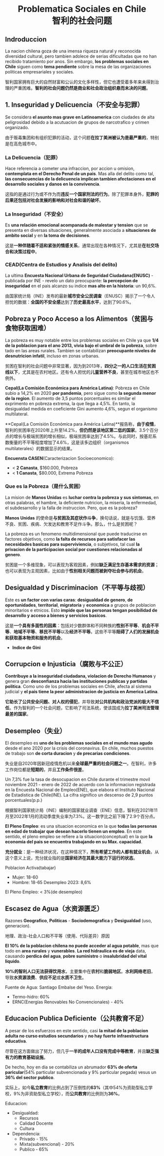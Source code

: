 <h1 align="center">Problematica Sociales en Chile<br />智利的社会问题</h1>

## Indroduccion

La nacion chilena goza de una imensa riqueza natural y reconocida diversidad cultural, pero tambien adolece de serias dificultadas que no han recibido tratamiento por anos. Sin embargo, **los problemas sociales en Chile** siguen como **tema pendiente** sobre la mesa de las organizaciones politicas empresariales y sociales.

智利国家拥有巨大的自然财富和公认的文化多样性，但它也遭受着多年来未得到治理的严重困难。**智利的社会问题仍然是商业和社会政治组织悬而未决的问题**。

## 1. Inseguridad y Delicuencia（不安全与犯罪）

Se considera **el asunto mas grave en Latinoamerica** con ciudades de alta peligrosidad debido a la acutuacion de grupos de narcotrafico y crimen organizado.

由于贩毒集团和有组织犯罪的活动，这个问题**在拉丁美洲被认为是最严重的**，特别是在高危城市中。

### La Delicuencia（犯罪）

Hace referencia a cometer una infraccion, por accion u omision, **contemplata en el Derecho Penal de un pais**. Mas alla del delito como tal, **las consecuencias de la delicuencia implican tambien afectaciones en el desarrollo sociales y danos en la convivencia**.

这指的是通过行为或不作为而**违反一个国家刑法的行为**。除了犯罪本身外，**犯罪的后果还包括对社会发展的影响和对社会和谐的破坏**。

### La Inseguridad（不安全）

Es **una relación emocional acompanada de malestar y tension** que se presenta en diversas situaciones, generalmente asociada a **situaciones de ambito social** y en **la toma de decisiones**.

这是**一种伴随着不适和紧张的情感关系**，通常出现在各种情况下，尤其是**在社交场合和决策过程中**。

### CEAD(Centra de Estudios y Analisis del delito)

La ultima **Encuesta Nacional Urbana de Seguridad Ciudadana(ENUSC)** - publicada por INE - revelo un dato preocupante: **la percepcion de inseguridad** en el pais alcanzo su indice **mas alto en la historia**: un 90,6%.

由国家统计局（INE）发布的最新**城市安全公民调查**（ENUSC）揭示了一个令人担忧的数据：**全国的不安全感**达到了**历史最高水平**，达到了90.6%。

## Pobreza y Poco Acceso a los Alimentos（贫困与食物获取困难）

La pobreza es muy notable entre los problemas sociales en Chile ya que **1/4 de la poblacion para el ano 2013, vivia bajo el umbral de la pobreza**, sobre tado en las areas rurales. Tambien se contabilizan **preocupante niveles de desnutricion infatil**, incluso en zonas urbanas.

贫困在智利的社会问题中非常显著，因为到2013年，**四分之一的人口生活在贫困线以下**，尤其是在农村地区。还有令人担忧的**儿童营养不良**，甚至在城市地区也不例外。

**Cepal(La Comisión Económica para América Latina)**: Pobreza en Chile subio a 14,2% en 2020 **por pandemia**, pero sigue como **la segunda menor de la region**. El aumento de 3,5 puntos porcentuales es similar el exprimento en pobreza extrema, la que llega a 4,5%. En tanto, la desigualdad medida en coeficiente Gini aumento 4,6%, segun el organismo multilateral.

**Cepal(La Comisión Económica para América Latina)**报告称，**由于疫情**，智利的贫困率在2020年上升至14.2%，**但仍然是该地区第二低的国家**。3.5个百分点的增长与极端贫困的增长相似，极端贫困率达到了4.5%。与此同时，按基尼系数衡量的不平等程度增加了4.6%，这是该多边组织（organismos multilaterales）的数据显示的结果。

**Encuensta CASEN**(Caracterizacion Socioeconomico):
- < **2 Canasta**, $160.000, Pobreza
- < **1 Canasta**, $80.000, Extrema Pobreza

### Que es la Pobreza（是什么贫困）

La mision de **Manos Unidas** es **luchar contra la pobreza y sus sintomas**, en otras palabras, el hambre, la deficiente nutricion, la miseria, la enfermedad, el subdesarrollo y la falla de instruccion. Pero, que es la pobreza?

**Manos Unidas** 的使命是**与贫困及其症状作斗争**，换句话说，就是与饥饿、营养不良、贫困、疾病、欠发达和教育不足作斗争。那么，什么是贫困呢？

La pobreza es un fenomeno multidimensional que puede traducirse en factores objetivos, como **la falta de recursos para satisfacer las necesidades basicas para superviviencia**, o subjetivos, tal cual **la privacion de la participacion social por cuestiones relacionadas al genero**.

贫困是一个多维现象，可以表现为客观因素，例如**缺乏满足生存基本需求的资源**；也可以表现为主观因素，比如由于**性别相关问题而被剥夺社会参与的机会**。

## Desigualdad y Discriminacion（不平等与歧视）

Este es **un factor con varias caras**: **desigualdad de genero**, **de oportunidades**, **territorial**, **migratoria** y **economica** a grupos de poblacion minoritarios e etnicos. Esto **impide que las personas tengan posibilidad de desarrollo y acceso a bienes y servicios basicos**.

这是**一个具有多面性的因素**：包括对少数群体和不同种族的**性别不平等**、**机会不平等**、**地域不平等**、**移民不平等**以及**经济不平等**。这些不平等**阻碍了人们的发展机会和获取基本物资和服务的机会**。

- **Indice de Gini**

## Corrupcion e Injusticia（腐败与不公正）

**Contribuye a la inseguridad ciudadana, violacion de Derecho Humanos** y genera gran **desconfianza hacia las instituciones publicas y partidas politica**. Como uno de los problemas sociales en Chile, afecta al sistema judicial y **el pais tiene la peor administracion de justicia en America Latina**.

**它助长了公共安全问题、对人权的侵犯**，并导致**对公共机构和政治党派的极大不信任**。作为智利的一个社会问题，它影响了司法系统，使该国成为**拉丁美洲司法管理最差的国家**。

## Desempleo（失业）

El desempleo es **uno de los problemas sociales en el mundo mas agudo** desde el ano 2020 por la crisis del coronavirus. En chile, muchos puestos de trabajo son **de corta duracion** y **de precarias condiciones**.

失业是自2020年因新冠疫情危机以来**全球最严重的社会问题之一**。在智利，许多工作岗位都是**短期的**，并且**工作条件很差**。

Un 7,3% fue la tasa de desocupacion en Chile durante el trimestre movil noviembre 2021 - enero de 2022 de acuerdo con la informacion registrada en la Encuesta Nacional de Empleo(ENE), que elabora el Instituto Nacional de Estadistica de Chile(INE). La cifra significo un descenso de 2,9 puntos porcentuales(p.p.)

根据智利国家统计局（INE）编制的国家就业调查（ENE）信息，智利在2021年11月至2022年1月的流动季度失业率为7.3%。这一数字比之前下降了2.9个百分点。

**El Pleno Empleo**: es una situacion economica en la que **todas las personas en edad de trabajar que desean hacerlo tienen un empleo**. En este sentido, el pleno empleo se refiere a la situacion(conceptual) en la que **la economia del pais se encuentra trabajando en su Max. capacidad**.

**充分就业**：是一种经济状况，在这种情况下，**所有希望工作的人都有就业机会**。从这个意义上说，充分就业指的是**国家经济在其最大能力下运行的状态**。

Poblacion Activa(tabajar)
- Mujer: 18-60
- Hombre: 18-65
Desempleo 2023: 8,6%

El Pleno Empleo: < 3%(de desempleo)

## Escasez de Agua（水资源匮乏）

Razones **Geografico**, **Politicas** - **Sociodemografica** y **Desigualdad** (uso, generacion).

地理、政治-社会人口和不平等（使用、代际差异）原因

**El 10% de la poblacion chilena no puede acceder al agua potable**, mas que todo en **area rurales** y **vunerables**. **La red hidraulica es de vieja** data, causando **perdica del agua**, **pobre suministro** o **insalubridad del vital liquido**.

**10%的智利人口无法获得饮用水**，主要集中在**农村**和**脆弱地区**。**水利网络老旧**，导致**水资源浪费**、**供应不足**或**水质不卫生**。

Fuente de Agua: Santiago Embalse del Yeso.
Energia: 
- Termo-hidro: 60%
- ERNC(Energías Renovables No Convencionales) - 40%

## Educacion Publica Deficiente（公共教育不足）

A pesar de los esfuerzos en este sentido, casi **la mitad de la poblacion adulta no curso estudios secundarios** y **no hay fuerte infraestructura educativa**.

尽管在这方面做出了努力，但几乎**一半的成年人口没有完成中等教育**，并且**缺乏强有力的教育基础设施**。

De hecho, hoy en dia se contabiliza un abrumador **63% de oferta paricular**(54% particular subvencionada y 9% particular pegada) vesus un **36% del sector publico**.

实际上，如今**私立教育**的比例占到了压倒性的**63%**（其中54%为资助型私立学校，9%为非资助型私立学校），而**公共教育**的比例则为**36%**。

Educacion:
- Desigualdad:
  - Recursos
  - Calidad Docente
  - Cultura
- Dependencia:
  - Privado - 15%
  - Mixta(subvencional) - 20%
  - Publico - 65%